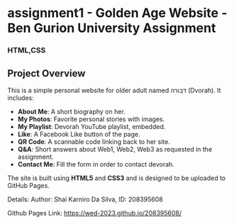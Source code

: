 # assignment1 - Golden Age Website - Ben Gurion University Assignment 
### HTML,CSS

## Project Overview
This is a simple personal website for older adult named דבורה (Dvorah). 
It includes:
- **About Me**: A short biography on her.
- **My Photos**: Favorite personal stories with images.
- **My Playlist**: Devorah YouTube playlist, embedded.
- **Like**: A Facebook Like button of the page.
- **QR Code**: A scannable code linking back to her site.
- **Q&A**: Short answers about Web1, Web2, Web3 as requested in the assignment.
- **Contact Me**: Fill the form in order to contact devorah.

The site is built using **HTML5** and **CSS3** and is designed to be uploaded to GitHub Pages.

Details:
  Author: Shai Karniro Da Silva,
  ID: 208395608

Github Pages Link:
https://wed-2023.github.io/208395608/

